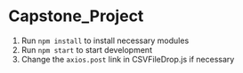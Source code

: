 # Capstone_Project

1. Run `npm install` to install necessary modules
2. Run `npm start` to start development
3. Change the `axios.post` link in CSVFileDrop.js if necessary
